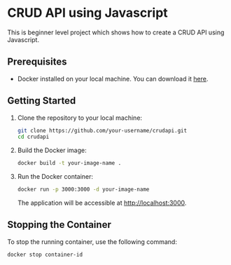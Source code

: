 # CRUD API using Javascript

This is beginner level project which shows how to create a CRUD API using Javascript.

## Prerequisites

- Docker installed on your local machine. You can download it [here](https://docs.docker.com/get-docker/).

## Getting Started

1. Clone the repository to your local machine:

    ```bash
    git clone https://github.com/your-username/crudapi.git
    cd crudapi
    ```

2. Build the Docker image:

    ```bash
    docker build -t your-image-name .
    ```

3. Run the Docker container:

    ```bash
    docker run -p 3000:3000 -d your-image-name
    ```

   The application will be accessible at [http://localhost:3000](http://localhost:3000).

## Stopping the Container

To stop the running container, use the following command:

```bash
docker stop container-id

